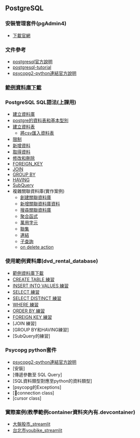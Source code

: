 ## PostgreSQL

### 安裝管理套件(pgAdmin4)
- [下載官網](https://www.pgadmin.org)

### 文件參考
- [postgresql官方說明](https://www.postgresql.org/docs/current/)
- [postgresql-tutorial](https://www.postgresqltutorial.com/postgresql-tutorial/)
- [psycopg2-python連結官方說明](https://www.psycopg.org/docs/)

### [範例資料庫下載](./範例資料庫)

### PostgreSQL SQL語法(上課用)

- [建立資料庫](./上課用sql/1建立資料庫.md)
- [postgre的資料表和基本型別](./上課用sql/2_0基本型別.md)
- [建立資料表](./上課用sql/2建立資料表.md)
	- [將csv匯入資料表](./上課用sql/2_1匯入csv.md)
 - [限制](./上課用sql/4限制.md) 
- [新增資料](./上課用sql/3新增資料.md)
- [取得資料](./上課用sql/6取得資料.md)
- [修改和刪除](./上課用sql/5修改和刪除.md)
- [FOREIGN_KEY](./上課用sql/7_0FOREIGN_KEY.md)
- [JOIN](./上課用sql/JOIN.md)
- [GROUP BY](./上課用sql/GROUP_BY.md)
- [HAVING](./上課用sql/HAVING.md)
- [SubQuery](./上課用sql/subQuery.md)
- 複雜關聯資料庫(實作案例)
	- [創建關聯資料庫](./上課用sql/7創建關聯資料庫.md)
	- [新增關聯資料庫資料](./上課用sql/8新增關聯資料庫資料.sql)
	- [搜尋關聯資料庫](./上課用sql/9搜尋關聯資料庫.sql)
	- [聚合函式](./上課用sql/10聚合函式.sql)
	- [萬用字元](./上課用sql/11萬用字元.sql)
	- [聯集](./上課用sql/12聯集.sql)
	- [連結](./上課用sql/13連結.sql)
	- [子查詢](./上課用sql/14子查詢.sql)
	- [on delete action](./上課用sql/15on_delete_action.sql) 

### 使用範例資料庫(dvd_rental_database)
- [範例資料庫下載](./範例資料庫/dvd_rental_database/dvdrental.zip)
- [CREATE TABLE 練習](./練習/1CREATE_TABLE)
- [INSERT INTO VALUES 練習](./練習/5INSERT_INTO)
- [SELECT 練習](./練習/2SELECT)
- [SELECT DISTINCT 練習](./練習/3SELECT_DISTINCT)
- [WHERE 練習](./練習/6WHERE)
- [ORDER BY 練習](./練習/4ORDER_BY)
- [FOREIGN KEY 練習](./練習/7Foreign_key)
- [JOIN 練習]
- [GROUP BY和HAVING練習]
- [SubQuery的練習]


### Psycopg python套件
- [psycopg2-python連結官方說明](https://www.psycopg.org/docs/)
- [安裝]
- [傳遞參數至 SQL Query]
- [SQL資料類型對應至python的資料類型]
- [psycopg的Exceptions]
- [connection class]
- [cursor class]

### 實際案例(教學範例container資料夾內有.devcontainer)
- [大盤股市_streamlit](./教學範例container/範例/1stock_market)
- [台北市youbike_streamlit](./教學範例container/範例/2taipei_youbike)